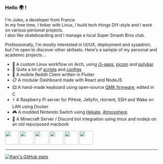 ### Hello 🌍 !

I'm Jules, a developer from France.\
In my free time, I tinker with Linux, I build tech things DIY-style and I work on various personal projects.\
I also like skateboarding and I manage a local Super Smash Bros club.

Professionally, I'm mostly interested in UI/UX, deployment and sysadmin, but I'm open to discover other skillsets.
Here's a sample of my personal and academic projects...
 * 🌌 A custom Linux workflow on Arch, using [i3-gaps](https://github.com/Airblader/i3), [picom](https://github.com/yshui/picom) and [polybar](https://github.com/polybar/polybar)
 * 📑 Quite a lot of [scripts](https://github.com/KaniDev/scripts) and [configs](https://github.com/KaniDev/configs)
 * 📱 A mobile Reddit Client written in Flutter
 * 📋 A modular Dashboard made with React and NodeJS
 * ⌨️ A hand-made keyboard using open-source [QMK firmware](https://github.com/qmk/qmk_firmware), edited in C
 * ⚡ A Raspberry Pi server for PiHole, Jellyfin, rtorrent, SSH and Wake on LAN using Docker
 * 🎮 A modded Nintendo Switch using [Hekate](https://github.com/CTCaer/hekate), [Atmosphere](https://github.com/Atmosphere-NX/Atmosphere).
 * 🌲 A Minecraft Server / Discord bot integration using tmux and nodejs on an old repurposed macbook
 

<code><img 
     width="45" src="https://github.com/get-icon/geticon/blob/master/icons/archlinux.svg"></code>
<code><img 
     width="45" src="https://github.com/get-icon/geticon/blob/master/icons/react.svg"></code>
<code><img 
     height="45" src="https://github.com/get-icon/geticon/blob/master/icons/bash.svg"></code>
<code><img 
     height="45" src="https://github.com/get-icon/geticon/blob/master/icons/git-icon.svg"></code>
<code><img 
     height="45" src="https://github.com/get-icon/geticon/blob/master/icons/c.svg"></code>
<code><img 
     height="45" src="https://github.com/get-icon/geticon/blob/master/icons/c-plusplus.svg"></code>

___

[![Kani's GitHub stats](https://github-readme-stats.vercel.app/api?username=KaniDev&show_icons=true&theme=tokyonight)](https://github.com/anuraghazra/github-readme-stats)
